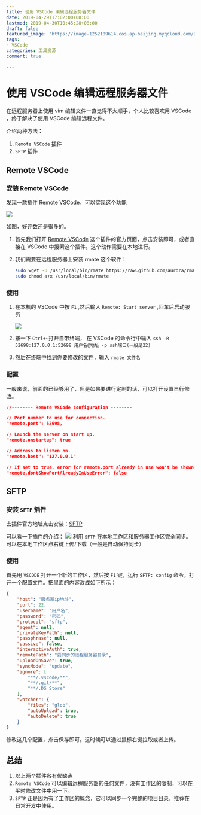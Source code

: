 ```yaml
---
title: 使用 VSCode 编辑远程服务器文件
date: 2019-04-29T17:02:00+08:00
lastmod: 2019-04-30T10:45:28+08:00
draft: false
featured_image: "https://image-1252109614.cos.ap-beijing.myqcloud.com/img/20210508201518.png"
tags:
- VSCode
categories: 工具资源
comment: true

---
```


# 使用 VSCode 编辑远程服务器文件

在远程服务器上使用 vim 编辑文件一直觉得不太顺手，个人比较喜欢用 VSCode  ，终于解决了使用 VSCode 编辑远程文件。

介绍两种方法：

1. `Remote VSCode` 插件
2. `SFTP` 插件

## Remote VSCode
### 安装 Remote VSCode

发现一款插件 Remote VSCode，可以实现这个功能

![](https://i.loli.net/2019/04/29/5cc6bad090c28.png)

如图，好评数还是很多的。

1. 首先我们打开 [Remote VSCode](https://marketplace.visualstudio.com/items?itemName=rafaelmaiolla.remote-vscode&ssr=false#review-details) 这个插件的官方页面，点击安装即可，或者直接在 VSCode 中搜索这个插件。这个动作需要在本地进行。

2. 我们需要在远程服务器上安装 rmate 这个软件：

   ```bash
   sudo wget -O /usr/local/bin/rmate https://raw.github.com/aurora/rmate/master/rmate
   sudo chmod a+x /usr/local/bin/rmate
   ```

### 使用

1. 在本机的 VSCode 中按 `F1` ,然后输入 `Remote: Start server` ,回车后启动服务

   ![](https://i.loli.net/2019/04/29/5cc6bbfeb7b8e.png)

2. 按一下 `Ctrl+~`打开自带终端， 在 VSCode 的命令行中输入 `ssh -R 52698:127.0.0.1:52698 用户名@地址 -p ssh端口(一般是22)`

3. 然后在终端中找到你要修改的文件，输入 `rmate 文件名`

### 配置

一般来说，前面的已经够用了，但是如果要进行定制的话，可以打开设置自行修改。

```json
//-------- Remote VSCode configuration --------

// Port number to use for connection.
"remote.port": 52698,

// Launch the server on start up.
"remote.onstartup": true

// Address to listen on.
"remote.host": "127.0.0.1"

// If set to true, error for remote.port already in use won't be shown anymore.
"remote.dontShowPortAlreadyInUseError": false
```

## SFTP
### 安装 `SFTP` 插件
去插件官方地址点击安装：[SFTP](https://marketplace.visualstudio.com/items?itemName=liximomo.sftp)

可以看一下插件的介绍：
![](https://i.loli.net/2019/04/30/5cc7b4c3dbc66.png)
利用 `SFTP` 在本地工作区和服务器工作区完全同步。可以在本地工作区点右键上传/下载（一般是自动保持同步）

### 使用
首先用 `VSCODE` 打开一个新的工作区，然后按 `F1` 键，运行 `SFTP: config` 命令，打开一个配置文件。把里面的内容改成如下所示：

```json
{
    "host": "服务器ip地址",
    "port": 22,
    "username": "用户名",
    "password": "密码",
    "protocol": "sftp",
    "agent": null,
    "privateKeyPath": null,
    "passphrase": null,
    "passive": false,
    "interactiveAuth": true,
    "remotePath": "要同步的远程服务器目录",
    "uploadOnSave": true,
    "syncMode": "update",
    "ignore": [
        "**/.vscode/**",
        "**/.git/**",
        "**/.DS_Store"
    ],
    "watcher": {
        "files": "glob",
        "autoUpload": true,
        "autoDelete": true
    }
}
```

修改这几个配置，点击保存即可。这时候可以通过鼠标右键拉取或者上传。

## 总结
1. 以上两个插件各有优缺点
2. `Remote VSCode` 可以编辑远程服务器的任何文件，没有工作区的限制，可以在平时修改文件中用一下。
3. `SFTP` 正是因为有了工作区的概念，它可以同步一个完整的项目目录，推荐在日常开发中使用。